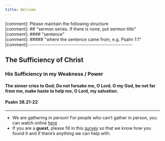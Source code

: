 ```yaml
---
title: Welcome
---
```



[comment]: Please maintain the following structure  
[comment]: ## "sermon series. if there is none, put sermon title"  
[comment]: #### "sentence"   
[comment]: ##### "where the sentence came from, e.g. Psalm 1:1"  
[comment]: ----------------------------------------------------  

## The Sufficiency of Christ

### His Sufficiency in my Weakness / Power



#### The sinner cries to God; Do not forsake me, O Lord. O my God, be not far from me, make haste to help me, O Lord, my salvation. 
#### Psalm 38.21-22

---
- We are gathering in person! For people who can’t gather in person, you can watch online [here](https://stgeorgeshurstville.org.au/sunday-english-online)
- If you are a **guest**, please fill in this [survey](https://tinyurl.com/SGHACsurvey) so that we know how you found it and if there’s anything we can help with.

